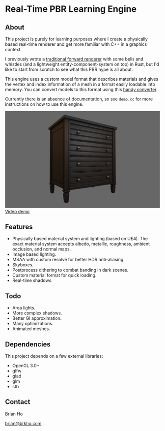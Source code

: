 # Real-Time PBR Learning Engine

## About
This project is purely for learning purposes where I create a physically based real-time renderer and get more familiar with C++ in a graphics context.

I previously wrote a [traditional forward renderer](https://github.com/brkho/3d-engine-rust) with some bells and whistles (and a lightweight entity-component-system on top) in Rust, but I'd like to start from scratch to see what this PBR hype is all about.

This engine uses a custom model format that describes materials and gives the vertex and index information of a mesh in a format easily loadable into memory. You can convert models to this format using this [handy converter](https://github.com/brkho/eo-converter).

Currently there is an absence of documentation, so see `demo.cc` for more instructions on how to use this engine.

![Demo](assets/demo.png "Demo")
[Video demo](https://www.youtube.com/watch?v=NjngQDipJEk)

## Features
- Physically based material system and lighting (based on UE4). The exact material system accepts albedo, metallic, roughness, ambient occlusion, and normal maps.
- Image based lighting.
- MSAA with custom resolve for better HDR anti-aliasing.
- Skyboxes.
- Postprocess dithering to combat banding in dark scenes.
- Custom material format for quick loading.
- Real-time shadows.

## Todo
- Area lights.
- More complex shadows.
- Better GI approximation.
- Many optimizations.
- Animated meshes.

## Dependencies
This project depends on a few external libraries:
- OpenGL 3.0+
- glfw
- glad
- glm
- stb

## Contact
Brian Ho

brian@brkho.com
